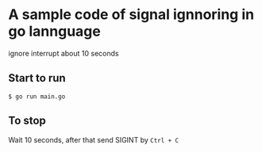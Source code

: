 # A sample code of signal ignnoring in go lannguage

ignore interrupt about 10 seconds

## Start to run

```
$ go run main.go
```

## To stop

Wait 10 seconds, after that send SIGINT by `Ctrl + C`
